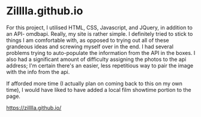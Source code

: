 # Zilllla.github.io

For this project, I utilised HTML, CSS, Javascript, and JQuery, in addition to an API- omdbapi.
Really, my site is rather simple. I definitely tried to stick to things I am comfortable with, as opposed to trying out all of these grandeous ideas and screwing myself over in the end. I had several problems trying to auto-populate the information from the API in the boxes. I also had a significant amount of difficulty assigning the photos to the api address; I'm certain there's an easier, less repetitious way to pair the image with the info from the api.  

If afforded more time (I actually plan on coming back to this on my own time), I would have liked to have added a local film showtime portion to the page.

https://zilllla.github.io/
